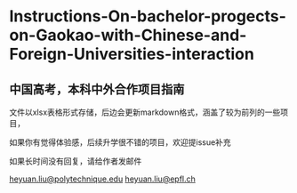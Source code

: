 # Instructions-On-bachelor-progects-on-Gaokao-with-Chinese-and-Foreign-Universities-interaction
## 中国高考，本科中外合作项目指南



文件以xlsx表格形式存储，后边会更新markdown格式，涵盖了较为前列的一些项目，


如果你有觉得体验感，后续升学很不错的项目，欢迎提issue补充


如果长时间没有回复，请给作者发邮件


heyuan.liu@polytechnique.edu heyuan.liu@epfl.ch
